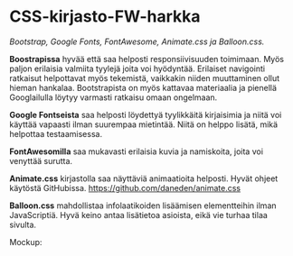 # CSS-kirjasto-FW-harkka
*Bootstrap, Google Fonts, FontAwesome, Animate.css ja Balloon.css.*  
  
**Boostrapissa** hyvää että saa helposti responsiivisuuden toimimaan. Myös paljon erilaisia valmiita tyylejä joita voi hyödyntää. Erilaiset navigointi ratkaisut helpottavat myös tekemistä, vaikkakin niiden muuttaminen ollut hieman hankalaa. Bootstrapista on myös kattavaa materiaalia ja pienellä Googlailulla löytyy varmasti ratkaisu omaan ongelmaan.  
  
**Google Fontseista** saa helposti löydettyä tyylikkäitä kirjaisimia ja niitä voi käyttää vapaasti ilman suurempaa mietintää. Niitä on helppo lisätä, mikä helpottaa testaamisessa.
  
**FontAwesomilla** saa mukavasti erilaisia kuvia ja namiskoita, joita voi venyttää surutta.
  
**Animate.css** kirjastolla saa näyttäviä animaatioita helposti. Hyvät ohjeet käytöstä GitHubissa. https://github.com/daneden/animate.css
  
**Balloon.css** mahdollistaa infolaatikoiden lisäämisen elementteihin ilman JavaScriptiä. Hyvä keino antaa lisätietoa asioista, eikä vie turhaa tilaa sivulta.
  
Mockup: 
